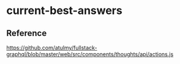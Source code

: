 # current-best-answers

## Reference

https://github.com/atulmy/fullstack-graphql/blob/master/web/src/components/thoughts/api/actions.js
